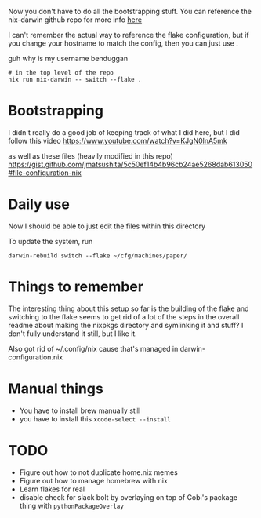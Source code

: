 Now you don't have to do all the bootstrapping stuff. You can reference the nix-darwin github repo for more info [here](https://github.com/LnL7/nix-darwin#flakes-experimental)

I can't remember the actual way to reference the flake configuration, but if you change your hostname to match the config, then you can just use .

guh why is my username benduggan

```
# in the top level of the repo
nix run nix-darwin -- switch --flake .
```

# Bootstrapping

I didn't really do a good job of keeping track of what I did here, but I did follow this video
https://www.youtube.com/watch?v=KJgN0lnA5mk

as well as these files (heavily modified in this repo)
https://gist.github.com/jmatsushita/5c50ef14b4b96cb24ae5268dab613050#file-configuration-nix

# Daily use

Now I should be able to just edit the files within this directory

To update the system, run

```
darwin-rebuild switch --flake ~/cfg/machines/paper/
```

# Things to remember

The interesting thing about this setup so far is the building of the flake and switching to the flake seems to get rid of a lot of the steps in the overall readme about making the nixpkgs directory and symlinking it and stuff? I don't fully understand it still, but I like it.

Also got rid of ~/.config/nix cause that's managed in darwin-configuration.nix

# Manual things

- You have to install brew manually still
- you have to install this `xcode-select --install`

# TODO

- Figure out how to not duplicate home.nix memes
- Figure out how to manage homebrew with nix
- Learn flakes for real
- disable check for slack bolt by overlaying on top of Cobi's package thing with `pythonPackageOverlay`
